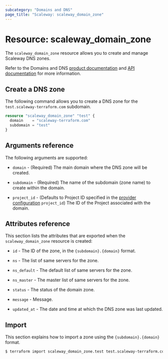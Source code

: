 ```yaml
---
subcategory: "Domains and DNS"
page_title: "Scaleway: scaleway_domain_zone"
---
```


# Resource: scaleway_domain_zone

The `scaleway_domain_zone` resource allows you to create and manage Scaleway DNS zones.

Refer to the Domains and DNS [product documentation](https://www.scaleway.com/en/docs/network/domains-and-dns/) and [API documentation](https://www.scaleway.com/en/developers/api/domains-and-dns/) for more information.

## Create a DNS zone

The following command allows you to create a DNS zone for the `test.scaleway-terraform.com` subdomain.


```terraform
resource "scaleway_domain_zone" "test" {
  domain    = "scaleway-terraform.com"
  subdomain = "test"
}
```

## Arguments reference

The following arguments are supported:

- `domain` - (Required) The main domain where the DNS zone will be created.

- `subdomain` - (Required) The name of the subdomain (zone name) to create within the domain.

- `project_id` - (Defaults to Project ID specified in the [provider configuration](../index.md#project_id) `project_id`) The ID of the Project associated with the domain.


## Attributes reference

This section lists the attributes that are exported when the `scaleway_domain_zone` resource is created:

- `id` - The ID of the zone, in the `{subdomain}.{domain}` format.

- `ns` - The list of same servers for the zone.

- `ns_default` -  The default list of same servers for the zone.

- `ns_master` - The master list of same servers for the zone.

- `status` - The status of the domain zone.

- `message` - Message.

- `updated_at` - The date and time at which the DNS zone was last updated.

## Import

This section explains how to import a zone using the `{subdomain}.{domain}` format.

```bash
$ terraform import scaleway_domain_zone.test test.scaleway-terraform.com
```
